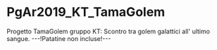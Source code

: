 # PgAr2019_KT_TamaGolem
Progetto TamaGolem gruppo KT:
Scontro tra golem galattici all' ultimo sangue.
---!Patatine non incluse!---
